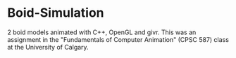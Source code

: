 # Boid-Simulation
2 boid models animated with C++, OpenGL and givr. This was an assignment in the "Fundamentals of Computer Animation" (CPSC 587) class at the University of Calgary. 
